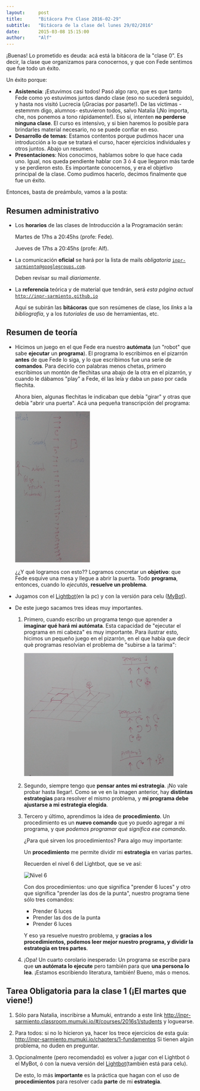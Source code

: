 ```yaml
---
layout:     post
title:      "Bitácora Pre Clase 2016-02-29"
subtitle:   "Bitácora de la clase del lunes 29/02/2016"
date:       2015-03-08 15:15:00
author:     "Alf"
---
```


¡Buenas! Lo prometido es deuda: acá está la bitácora de la "clase 0". Es decir, la clase que organizamos para conocernos, y que con Fede sentimos que fue todo un éxito.

Un éxito porque:
* **Asistencia**: ¡Estuvimos casi todos! Pasó algo raro, que es que tanto Fede como yo estuvimos juntos dando clase (eso no sucederá seguido), y hasta nos visitó Lucrecia (¡Gracias por pasarte!). 
    De las víctimas -estemmm digo, alumnos- estuvieron todos, salvo Natalia (¡No importa, che, nos ponemos a tono rápidamente!). 
    Eso sí, intenten **no perderse ninguna clase**. El curso es intensivo, y si bien haremos lo posible para brindarles material necesario, no se puede confiar en eso.
* **Desarrollo de temas**: Estamos contentos porque pudimos hacer una introducción a lo que se tratará el curso, hacer ejercicios individuales y otros juntos.
    Abajo un resumen.
* **Presentaciones**: Nos conocimos, hablamos sobre lo que hace cada uno. Igual, nos queda pendiente hablar con 3 ó 4 que llegaron más tarde y se perdieron esto. Es importante conocernos, y era el objetivo principal de la clase. Como pudimos hacerlo, decimos finalmente que fue un éxito.

Entonces, basta de preámbulo, vamos a la posta:

## Resumen administrativo
* Los **horarios** de las clases de Introducción a la Programación serán:

    Martes de 17hs a 20:45hs (profe: Fede).
    
    Jueves de 17hs a 20:45hs (profe: Alf).
* La comunicación **oficial** se hará por la lista de mails *obligatoria* <code>inpr-sarmiento@googlegroups.com</code>.

    Deben revisar su mail *diariamente*.
* La **referencia** teórica y de material que tendrán, será *esta página actual* <code>http://inpr-sarmiento.github.io</code>

    Aquí se subirán las **bitácoras** que son resúmenes de clase, los *links* a la *bibliografía*, y a los *tutoriales* de uso de herramientas, etc.

## Resumen de teoría
* Hicimos un juego en el que Fede era nuestro **autómata** (un "robot" que sabe **ejecutar** un **programa**). El programa lo escribimos en el pizarrón **antes** de que Fede lo siga, y lo que escribimos fue una serie de **comandos**.
   Para decirlo con palabras menos chetas, primero escribimos un montón de flechitas una abajo de la otra en el pizarrón, y cuando le dábamos "play" a Fede, él las leía y daba un paso por cada flechita.
   
   Ahora bien, algunas flechitas le indicaban que debía "girar" y otras que debía "abrir una puerta". Acá una pequeña transcripción del programa:
   
   ![Primer programa](/img/2016-02-29/programaFede.png)
   
   ¿¿Y qué logramos con esto??
   Logramos concretar un **objetivo**: que Fede esquive una mesa y llegue a abrir la puerta. Todo **programa**, entonces, cuando lo *ejecutás*, **resuelve un problema**. 
* Jugamos con el [Lightbot](http://armorgames.com/play/2205/light-bot)(en la pc) y con la versión para celu ([MyBot](https://play.google.com/store/apps/details?id=com.anujraghav.mybot)).
* De este juego sacamos tres ideas muy importantes.
    1. Primero, cuando escribo un programa tengo que aprender a **imaginar qué hará mi autómata**. Esta capacidad de "ejecutar el programa en mi cabeza" es muy importante.
    Para ilustrar esto, hicimos un pequeño juego en el pizarròn, en el que había que decir què programas resolvían el problema de "subirse a la tarima":
    
        ![¿Qué programa me sube a la tarima?](/img/2016-02-29/elegirPrograma.png)
    
    2. Segundo, siempre tengo que **pensar antes mi estrategia**. ¡No vale probar hasta llegar!. Como se ve en la imagen anterior, hay **distintas estrategias** para resolver el mismo problema, y **mi programa debe ajustarse a mi estrategia elegida**.
    3. Tercero y último, aprendimos la idea de **procedimiento**. Un procedimiento es un **nuevo comando** que yo puedo agregar a mi programa, y que *podemos programar qué significa ese comando*.
    
        ¿Para qué sirven los procedimientos? Para algo muy importante:
    
        Un **procedimiento** me permite dividir mi **estrategia** en varias partes. 
    
        Recuerden el nivel 6 del Lightbot, que se ve así:
    
        ![Nivel 6](/img/2016-02-29/nivel6.png)
    
        Con dos procedimientos: uno que significa "prender 6 luces" y otro que significa "prender las dos de la punta", nuestro programa tiene sólo tres comandos:
    
        * Prender 6 luces
        * Prender las dos de la punta
        * Prender 6 luces
   
        Y eso ya resuelve nuestro problema, y **gracias a los procedimientos, podemos leer mejor nuestro programa, y dividir la estrategia en tres partes**.
    
    4. ¡Opa! Un cuarto corolario inesperado: Un programa se escribe para que **un autómata lo ejecute** pero también para que **una persona lo lea**. ¡Estamos escribiendo literatura, también! Bueno, más o menos.

## Tarea Obligatoria para la clase 1 (¡El martes que viene!)
1. Sólo para Natalia, inscribirse a Mumuki, entrando a este link http://inpr-sarmiento.classroom.mumuki.io/#/courses/2016s1/students y loguearse.
2. Para todos: si no lo hicieron ya, hacer los trece ejercicios de esta guía: http://inpr-sarmiento.mumuki.io/chapters/1-fundamentos
    Si tienen algún problema, no duden en preguntar.
3. Opcionalmente (pero recomendado) es volver a jugar con el Lightbot ó el MyBot, ó con la nueva versión del [Lightbot](https://lightbot.com/hocflash.html)(también está para celu).

    De esto, lo más **importante** es la práctica que hagan con el uso de **procedimientos** para resolver cada **parte** de mi **estrategia**.
